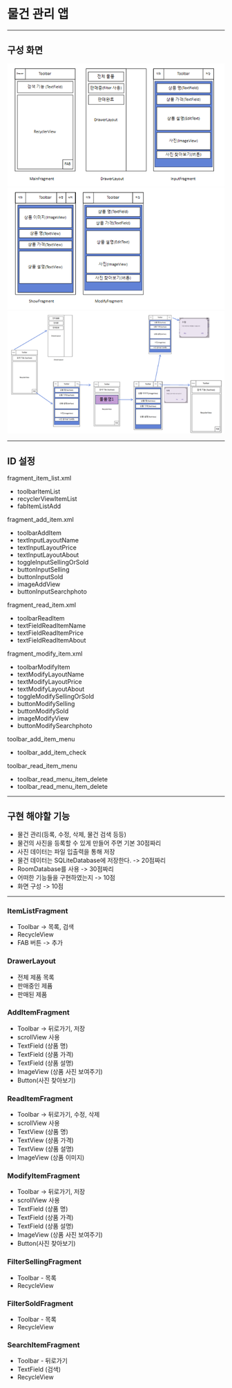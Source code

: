 # 물건 관리 앱

---

## 구성 화면
![img.png](img.png)
![img_1.png](img_1.png)
![img_2.png](img_2.png)

---

## ID 설정
fragment_item_list.xml
- toolbarItemList
- recyclerViewItemList
- fabItemListAdd

fragment_add_item.xml
- toolbarAddItem
- textInputLayoutName
- textInputLayoutPrice
- textInputLayoutAbout
- toggleInputSellingOrSold
- buttonInputSelling
- buttonInputSold
- imageAddView
- buttonInputSearchphoto

fragment_read_item.xml
- toolbarReadItem
- textFieldReadItemName
- textFieldReadItemPrice
- textFieldReadItemAbout

fragment_modify_item.xml
- toolbarModifyItem
- textModifyLayoutName
- textModifyLayoutPrice
- textModifyLayoutAbout
- toggleModifySellingOrSold
- buttonModifySelling
- buttonModifySold
- imageModifyView
- buttonModifySearchphoto

toolbar_add_item_menu
- toolbar_add_item_check

toolbar_read_item_menu
- toolbar_read_menu_item_delete
- toolbar_read_menu_item_delete

---

## 구현 해야할 기능
- 물건 관리(등록, 수정, 삭제, 물건 검색 등등)
- 물건의 사진을 등록할 수 있게 만들어 주면 기본 30점짜리
- 사진 데이터는 파일 입출력을 통해 저장
- 물건 데이터는 SQLiteDatabase에 저장한다.  -> 20점짜리
- RoomDatabase를 사용 -> 30점짜리
- 어떠한 기능들을 구현하였는지 -> 10점
- 화면 구성 -> 10점

---

### ItemListFragment
- Toolbar -> 목록, 검색
- RecycleView
- FAB 버튼 -> 추가

### DrawerLayout
- 전체 제품 목록
- 판매중인 제퓸
- 판매된 제품

### AddItemFragment
- Toolbar -> 뒤로가기, 저장
- scrollView 사용
- TextField (상품 명)
- TextField (상품 가격)
- TextField (상품 설명)
- ImageView (상품 사진 보여주기)
- Button(사진 찾아보기)

### ReadItemFragment
- Toolbar -> 뒤로가기, 수정, 삭제
- scrollView 사용
- TextView (상품 명)
- TextView (상품 가격)
- TextView (상품 설명)
- ImageView (상품 이미지)

### ModifyItemFragment
- Toolbar -> 뒤로가기, 저장
- scrollView 사용
- TextField (상품 명)
- TextField (상품 가격)
- TextField (상품 설명)
- ImageView (상품 사진 보여주기)
- Button(사진 찾아보기)

### FilterSellingFragment
- Toolbar - 목록
- RecycleView

### FilterSoldFragment
- Toolbar - 목록
- RecycleView

### SearchItemFragment
- Toolbar - 뒤로가기
- TextField (검색)
- RecycleView